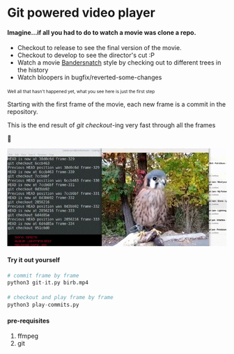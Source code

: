 # Git powered video player

#### Imagine...if all you had to do to watch a movie was clone a repo.

* Checkout to release to see the final version of the movie.
* Checkout to develop to see the director's cut :P
* Watch a movie [Bandersnatch](https://en.wikipedia.org/wiki/Black_Mirror:_Bandersnatch) style by checking out to different trees in the history
* Watch bloopers in bugfix/reverted-some-changes

<span style="font-size:10px">Well all that hasn't happened yet, what you see here is just the first step</span>

Starting with the first frame of the movie, each new frame is a commit in the repository.

This is the end result of _git checkout_-ing very fast through all the frames

👀

![](demo.gif)

#### Try it out yourself
```python
# commit frame by frame
python3 git-it.py birb.mp4

# checkout and play frame by frame
python3 play-commits.py
```


#### pre-requisites
1. ffmpeg
2. git
